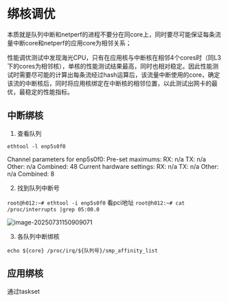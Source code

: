 # 绑核调优

本质就是队列中断和netperf的进程不要分在同core上，同时要尽可能保证每条流量中断core和netperf的应用core为相邻关系；



性能调优测试中发现海光CPU，只有在应用核与中断核在相邻4个cores时（同L3下的cores为相邻核），单核的性能测试结果最高，同时也相对稳定。因此性能测试时需要尽可能的计算出每条流经过hash运算后，该流量中断使用的core，确定该流的中断核后，同时将应用核绑定在中断核的相邻位置，以此测试出网卡的最优，最稳定的性能指标。

## 中断绑核

1. 查看队列

`ethtool -l enp5s0f0`    

Channel parameters for enp5s0f0:
Pre-set maximums:
RX:		n/a
TX:		n/a
Other:		n/a
Combined:	48
Current hardware settings:
RX:		n/a
TX:		n/a
Other:		n/a
Combined:	8

2. 找到队列中断号

`root@h012:~# ethtool -i enp5s0f0`  看pci地址
`root@h012:~# cat /proc/interrupts |grep 05:00.0`

![image-20250731150909071](https://piggo-picture.oss-cn-hangzhou.aliyuncs.com/image-20250731150909071.png)

3. 各队列中断绑核

`echo ${core} /proc/irq/${队列号}/smp_affinity_list`

## 应用绑核

通过taskset

